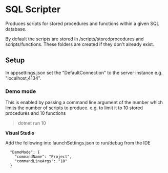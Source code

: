 # SQL Scripter
Produces scripts for stored procedures and functions within a given SQL database.

By default the scripts are stored in /scripts/storedprocedures and scripts/functions. These folders are created if they don't already exist.

## Setup
In appsettings.json set the "DefaultConnection" to the server instance e.g. "localhost,4134".

### Demo mode
This is enabled by passing a command line argument of the number which limits the number of scripts to produce.
e.g. to limit it to 10 stored procedures and 10 functions
> dotnet run 10

**Visual Studio**
<p>Add the following into launchSettings.json to run/debug from the IDE</p>

```
  "DemoMode": {
    "commandName": "Project",
    "commandLineArgs": "10"
  }
```
